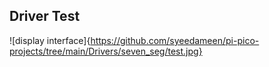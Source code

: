 ## Driver Test

![display interface]{https://github.com/syeedameen/pi-pico-projects/tree/main/Drivers/seven_seg/test.jpg}
